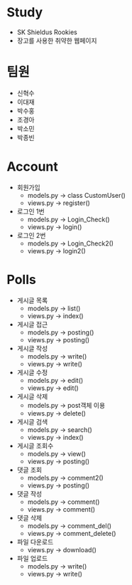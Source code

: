 # Study
- SK Shieldus Rookies
- 장고를 사용한 취약한 웹페이지

# 팀원
- 신혁수
- 이대재
- 박수홍
- 조경아
- 박소민
- 박종빈

# Account
- 회원가입
  - models.py -> class CustomUser()
  - views.py -> register()
- 로그인 1번
  - models.py -> Login_Check()
  - views.py -> login()
- 로그인 2번
  - models.py -> Login_Check2()
  - views.py -> login2()

# Polls
- 게시글 목록
  - models.py -> list()
  - views.py -> index()
- 게시글 접근
  - models.py -> posting()
  - views.py -> posting()
- 게시글 작성
  - models.py -> write()
  - views.py -> write()
- 게시글 수정
  - models.py -> edit()
  - views.py -> edit()
- 게시글 삭제
  - models.py -> post객체 이용
  - views.py -> delete()
- 게시글 검색
  - models.py -> search()
  - views.py -> index()
- 게시글 조회수
  - models.py -> view()
  - views.py -> posting()
- 댓글 조회
  - models.py -> comment2()
  - views.py -> posting()
- 댓글 작성
  - models.py -> comment()
  - views.py -> comment()
- 댓글 삭제
  - models.py -> comment_del()
  - views.py -> comment_delete()
- 파일 다운로드
  - views.py -> download()
- 파일 업로드
  - models.py -> write()
  - views.py -> write()
